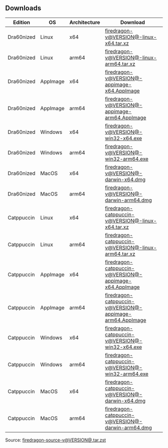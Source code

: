 ## Downloads

| Edition      | OS       | Architecture | Download                                                                                                                                                                                         |
|--------------|----------|--------------|--------------------------------------------------------------------------------------------------------------------------------------------------------------------------------------------------|
| Dra60nized   | Linux    | x64          | [firedragon-v@VERSION@-linux-x64.tar.xz](https://gitlab.com/garuda-linux/firedragon/firedragon12/-/releases/@VERSION@/downloads/firedragon-linux-x64.tar.xz)                                     |
| Dra60nized   | Linux    | arm64        | [firedragon-v@VERSION@-linux-arm64.tar.xz](https://gitlab.com/garuda-linux/firedragon/firedragon12/-/releases/@VERSION@/downloads/firedragon-linux-arm64.tar.xz)                                 |
| Dra60nized   | AppImage | x64          | [firedragon-v@VERSION@-appimage-x64.AppImage](https://gitlab.com/garuda-linux/firedragon/firedragon12/-/releases/@VERSION@/downloads/firedragon-appimage-x64.AppImage)                           |
| Dra60nized   | AppImage | arm64        | [firedragon-v@VERSION@-appimage-arm64.AppImage](https://gitlab.com/garuda-linux/firedragon/firedragon12/-/releases/@VERSION@/downloads/firedragon-appimage-arm64.AppImage)                       |
| Dra60nized   | Windows  | x64          | [firedragon-v@VERSION@-win32-x64.exe](https://gitlab.com/garuda-linux/firedragon/firedragon12/-/releases/@VERSION@/downloads/firedragon-win32-x64.exe)                                           |
| Dra60nized   | Windows  | arm64        | [firedragon-v@VERSION@-win32-arm64.exe](https://gitlab.com/garuda-linux/firedragon/firedragon12/-/releases/@VERSION@/downloads/firedragon-win32-arm64.exe)                                       |
| Dra60nized   | MacOS    | x64          | [firedragon-v@VERSION@-darwin-x64.dmg](https://gitlab.com/garuda-linux/firedragon/firedragon12/-/releases/@VERSION@/downloads/firedragon-darwin-x64.dmg)                                         |
| Dra60nized   | MacOS    | arm64        | [firedragon-v@VERSION@-darwin-arm64.dmg](https://gitlab.com/garuda-linux/firedragon/firedragon12/-/releases/@VERSION@/downloads/firedragon-darwin-arm64.dmg)                                     |
| Catppuccin   | Linux    | x64          | [firedragon-catppuccin-v@VERSION@-linux-x64.tar.xz](https://gitlab.com/garuda-linux/firedragon/firedragon12/-/releases/@VERSION@/downloads/firedragon-catppuccin-linux-x64.tar.xz)               |
| Catppuccin   | Linux    | arm64        | [firedragon-catppuccin-v@VERSION@-linux-arm64.tar.xz](https://gitlab.com/garuda-linux/firedragon/firedragon12/-/releases/@VERSION@/downloads/firedragon-catppuccin-linux-arm64.tar.xz)           |
| Catppuccin   | AppImage | x64          | [firedragon-catppuccin-v@VERSION@-appimage-x64.AppImage](https://gitlab.com/garuda-linux/firedragon/firedragon12/-/releases/@VERSION@/downloads/firedragon-catppuccin-appimage-x64.AppImage)     |
| Catppuccin   | AppImage | arm64        | [firedragon-catppuccin-v@VERSION@-appimage-arm64.AppImage](https://gitlab.com/garuda-linux/firedragon/firedragon12/-/releases/@VERSION@/downloads/firedragon-catppuccin-appimage-arm64.AppImage) |
| Catppuccin   | Windows  | x64          | [firedragon-catppuccin-v@VERSION@-win32-x64.exe](https://gitlab.com/garuda-linux/firedragon/firedragon12/-/releases/@VERSION@/downloads/firedragon-catppuccin-win32-x64.exe)                     |
| Catppuccin   | Windows  | arm64        | [firedragon-catppuccin-v@VERSION@-win32-arm64.exe](https://gitlab.com/garuda-linux/firedragon/firedragon12/-/releases/@VERSION@/downloads/firedragon-catppuccin-win32-arm64.exe)                 |
| Catppuccin   | MacOS    | x64          | [firedragon-catppuccin-v@VERSION@-darwin-x64.dmg](https://gitlab.com/garuda-linux/firedragon/firedragon12/-/releases/@VERSION@/downloads/firedragon-catppuccin-darwin-x64.dmg)                   |
| Catppuccin   | MacOS    | arm64        | [firedragon-catppuccin-v@VERSION@-darwin-arm64.dmg](https://gitlab.com/garuda-linux/firedragon/firedragon12/-/releases/@VERSION@/downloads/firedragon-catppuccin-darwin-arm64.dmg)               |

Source: [firedragon-source-v@VERSION@.tar.zst](https://gitlab.com/garuda-linux/firedragon/firedragon12/-/releases/@VERSION@/downloads/firedragon-source.tar.zst)

